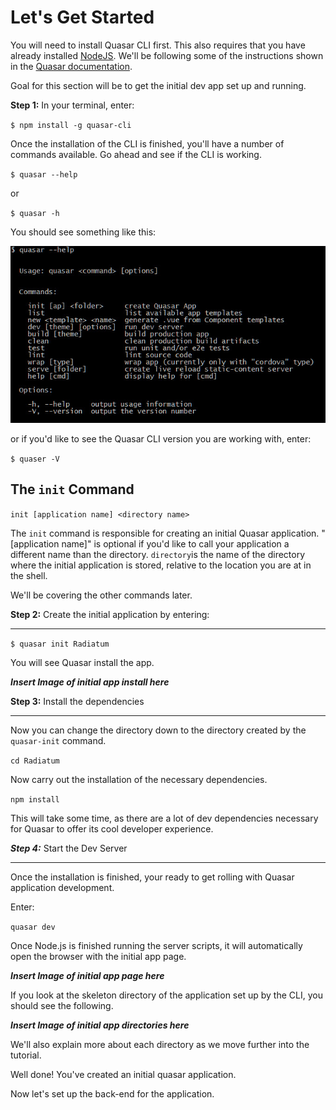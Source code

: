 # Let's Get Started

You will need to install Quasar CLI first. This also requires that you have already installed [NodeJS](https://nodejs.org/en/). We'll be following some of the instructions shown in the [Quasar documentation](http://quasar-framework.org/guide/).

Goal for this section will be to get the initial dev app set up and running.

**Step 1:** In your terminal, enter:

`$ npm install -g quasar-cli`

Once the installation of the CLI is finished, you'll have a number of commands available. Go ahead and see if the CLI is working. 

`$ quasar --help`

or 

`$ quasar -h`

You should see something like this:

![](https://github.com/skooppaos/quasar-example-app-and-tutorial/blob/1-0_-_Let's_Get_Started/images/quasar-help.jpg?raw=true)

or if you'd like to see the Quasar CLI version you are working with, enter:

`$ quaser -V`


##  The `init` Command

`init [application name] <directory name>`

The `init` command is responsible for creating an initial Quasar application. "[application name]" is optional if you'd like to call your application a different name than the directory. `directory`is the name of the directory where the initial application is stored, relative to the location you are at in the shell.

We'll be covering the other commands later. 

**Step 2:** Create the initial application by entering: 
______

`$ quasar init Radiatum`

You will see Quasar install the app. 

***Insert Image of initial app install here***

**Step 3:** Install the dependencies
_____

Now you can change the directory down to the directory created by the `quasar-init` command.

`cd Radiatum`

Now carry out the installation of the necessary dependencies.

`npm install`

This will take some time, as there are a lot of dev dependencies necessary for Quasar to offer its cool developer experience.


***Step 4:*** Start the Dev Server
______

Once the installation is finished, your ready to get rolling with Quasar application development. 

Enter:

`quasar dev`

Once Node.js is finished running the server scripts, it will automatically open the browser with the initial app page.

***Insert Image of initial app page here***

If you look at the skeleton directory of the application set up by the CLI, you should see the following.


***Insert Image of initial app directories here***

We'll also explain more about each directory as we move further into the tutorial. 

Well done! You've created an initial quasar application.

Now let's set up the back-end for the application. 


